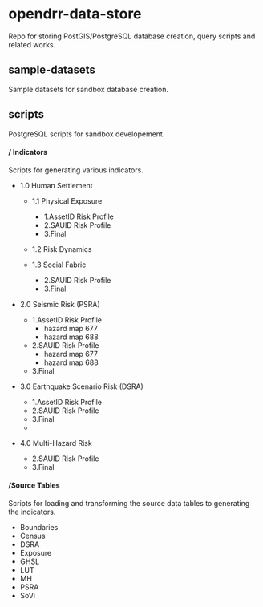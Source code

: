 # opendrr-data-store
Repo for storing PostGIS/PostgreSQL database creation, query scripts and related works.

## sample-datasets
Sample datasets for sandbox database creation.

## scripts
PostgreSQL scripts for sandbox developement.

#### / Indicators
Scripts for generating various indicators.<br>

 - 1.0 Human Settlement
	 - 1.1 Physical Exposure
		 - 1.AssetID Risk Profile
		 - 2.SAUID Risk Profile
		 - 3.Final<br>
		 
	 - 1.2 Risk Dynamics
	 - 1.3 Social Fabric
		 - 2.SAUID Risk Profile
		 - 3.Final<br>
		 
 - 2.0 Seismic Risk (PSRA)
	 - 1.AssetID Risk Profile
		 - hazard map 677
		 - hazard map 688
	 - 2.SAUID Risk Profile
		 - hazard map 677
		 - hazard map 688
	 - 3.Final<br>
	 
 - 3.0 Earthquake Scenario Risk (DSRA)
	 - 1.AssetID Risk Profile
	 - 2.SAUID Risk Profile
	 - 3.Final
	 - 
 - 4.0 Multi-Hazard Risk
	 - 2.SAUID Risk Profile
	 - 3.Final<br>

 
#### /Source Tables
Scripts for loading and transforming the source data tables to generating the indicators.<br>

 - Boundaries
 - Census
 - DSRA
 - Exposure
 - GHSL
 - LUT
 - MH
 - PSRA
 - SoVi